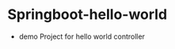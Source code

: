 # Springboot-hello-world
* demo Project for hello world controller



































































































































































































































































































































































































































































































































































































































































